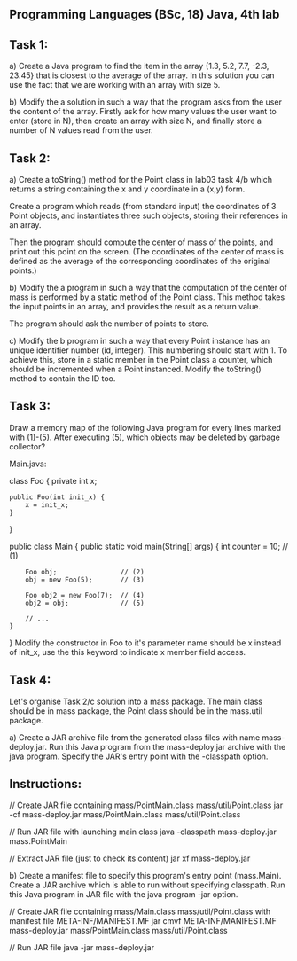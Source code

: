 Programming Languages (BSc, 18) Java, 4th lab
----------------------------------------------
Task 1:
-------
a)
Create a Java program to find the item in the array {1.3, 5.2, 7.7, -2.3, 23.45} that is closest to the average of the array. In this solution you can use the fact that we are working with an array with size 5.

b)
Modify the a solution in such a way that the program asks from the user the content of the array. Firstly ask for how many values the user want to enter (store in N), then create an array with size N, and finally store a number of N values read from the user.

Task 2:
-------
a)
Create a toString() method for the Point class in lab03 task 4/b which returns a string containing the x and y coordinate in a (x,y) form.

Create a program which reads (from standard input) the coordinates of 3 Point objects, and instantiates three such objects, storing their references in an array.

Then the program should compute the center of mass of the points, and print out this point on the screen. (The coordinates of the center of mass is defined as the average of the corresponding coordinates of the original points.)

b)
Modify the a program in such a way that the computation of the center of mass is performed by a static method of the Point class. This method takes the input points in an array, and provides the result as a return value.

The program should ask the number of points to store.

c)
Modify the b program in such a way that every Point instance has an unique identifier number (id, integer). This numbering should start with 1. To achieve this, store in a static member in the Point class a counter, which should be incremented when a Point instanced. Modify the toString() method to contain the ID too.

Task 3:
-------
Draw a memory map of the following Java program for every lines marked with (1)-(5). After executing (5), which objects may be deleted by garbage collector?

Main.java:

class Foo {
    private int x;

    public Foo(int init_x) {
        x = init_x;
    }
}

public class Main {
    public static void main(String[] args) {
        int counter = 10;       // (1)

        Foo obj;                // (2)
        obj = new Foo(5);       // (3)

        Foo obj2 = new Foo(7);  // (4)
        obj2 = obj;             // (5)

        // ...
    }
}
Modify the constructor in Foo to it's parameter name should be x instead of init_x, use the this keyword to indicate x member field access.

Task 4:
-------
Let's organise Task 2/c solution into a mass package. The main class should be in mass package, the Point class should be in the mass.util package.

a)
Create a JAR archive file from the generated class files with name mass-deploy.jar. Run this Java program from the mass-deploy.jar archive with the java program. Specify the JAR's entry point with the -classpath option.


Instructions:
-------------
// Create JAR file containing mass/PointMain.class mass/util/Point.class
 jar -cf mass-deploy.jar mass/PointMain.class mass/util/Point.class


// Run JAR file with launching main class
java -classpath mass-deploy.jar mass.PointMain

// Extract JAR file (just to check its content)
jar xf mass-deploy.jar

b)
Create a manifest file to specify this program's entry point (mass.Main). Create a JAR archive which is able to run without specifying classpath. Run this Java program in JAR file with the java program -jar option.

// Create JAR file containing mass/Main.class mass/util/Point.class with manifest file META-INF/MANIFEST.MF
jar cmvf META-INF/MANIFEST.MF mass-deploy.jar mass/PointMain.class mass/util/Point.class

// Run JAR file
java -jar mass-deploy.jar